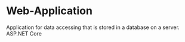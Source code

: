 # Web-Application
Application for data accessing that is stored in a database on a server. ASP.NET Core
